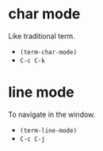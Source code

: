 <!-- TITLE: Emacs/Term-mode -->
# char mode
Like traditional term.

* `(term-char-mode)`
* `C-c C-k`

# line mode
To navigate in the window.

* `(term-line-mode)`
* `C-c C-j`